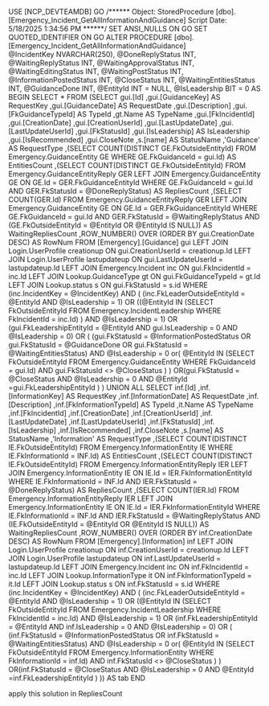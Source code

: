 USE [NCP_DEVTEAMDB]
GO
/****** Object:  StoredProcedure [dbo].[Emergency_Incident_GetAllInformationAndGuidance]    Script Date: 5/18/2025 1:34:56 PM ******/
SET ANSI_NULLS ON
GO
SET QUOTED_IDENTIFIER ON
GO
 ALTER              PROCEDURE [dbo].[Emergency_Incident_GetAllInformationAndGuidance]   
@IncidentKey NVARCHAR(250),
@DoneReplyStatus INT,
@WaitingReplyStatus INT,
@WaitingApprovalStatus INT,
@WaitingEditingStatus INT,
@WaitingPostStatus INT,
@InformationPostedStatus INT,
@CloseStatus INT,
@WaitingEntitiesStatus INT,
@GuidanceDone INT,
@EntityId INT = NULL,
@IsLeadership BIT = 0
AS
BEGIN
SELECT
	*
FROM (SELECT
		gui.[Id]
	   ,gui.[GuidanceKey] AS RequestKey
	   ,gui.[GuidanceDate] AS RequestDate
	   ,gui.[Description]
	   ,gui.[FkGuidanceTypeId] AS TypeId
	   ,gt.Name AS TypeName
	   ,gui.[FkIncidentId]
	   ,gui.[CreationDate]
	   ,gui.[CreationUserId]
	   ,gui.[LastUpdateDate]
	   ,gui.[LastUpdateUserId]
	   ,gui.[FkStatusId]
	   ,gui.[IsLeadership] AS IsLeadership
	   ,gui.[IsRecommended]
	   ,gui.CloseNote
	   ,s.[name] AS StatusName
	   ,'Guidance' AS RequestType
	   ,(SELECT
				COUNT(DISTINCT GE.FkOutsideEntityId)
			FROM Emergency.GuidanceEntity GE
			WHERE GE.FkGuidanceId = gui.Id)
		AS EntitiesCount
	   ,(SELECT
				COUNT(DISTINCT GE.FkOutsideEntityId)
			FROM Emergency.GuidanceEntityReply GER
			LEFT JOIN Emergency.GuidanceEntity GE
				ON GE.Id = GER.FkGuidanceEntityId
			WHERE GE.FkGuidanceId = gui.Id
			AND GER.FkStatusId = @DoneReplyStatus)
		AS RepliesCount
	   ,(SELECT
				COUNT(GER.Id)
			FROM Emergency.GuidanceEntityReply GER
			LEFT JOIN Emergency.GuidanceEntity GE
				ON GE.Id = GER.FkGuidanceEntityId
			WHERE GE.FkGuidanceId = gui.Id
			AND GER.FkStatusId = @WaitingReplyStatus
			AND (GE.FkOutsideEntityId = @EntityId
			OR @EntityId IS NULL))
		AS WaitingRepliesCount
	   ,ROW_NUMBER() OVER (ORDER BY gui.CreationDate DESC) AS RowNum
	FROM [Emergency].[Guidance] gui
	LEFT JOIN Login.UserProfile creationup
		ON gui.CreationUserId = creationup.Id
	LEFT JOIN Login.UserProfile lastupdateup
		ON gui.LastUpdateUserId = lastupdateup.Id
	LEFT JOIN Emergency.Incident inc
		ON gui.FkIncidentId = inc.Id
	LEFT JOIN Lookup.GuidanceType gt
		ON gui.FkGuidanceTypeId = gt.Id
	LEFT JOIN Lookup.status s
		ON gui.FkStatusId = s.id
	WHERE (inc.IncidentKey = @IncidentKey)
	AND (
	(inc.FkLeaderOutsideEntityId = @EntityId AND @IsLeadership = 1)
	OR ((@EntityId IN (SELECT
			FkOutsideEntityId
		FROM Emergency.IncidentLeadership
		WHERE FkIncidentId = inc.Id)
	)
	AND @IsLeadership = 1)
	OR (gui.FkLeadershipEntityId = @EntityId
	AND gui.IsLeadership = 0
	AND @IsLeadership = 0)
	OR (
	(gui.FkStatusId = @InformationPostedStatus OR gui.FkStatusId = @GuidanceDone OR gui.FkStatusId = @WaitingEntitiesStatus)
	AND @IsLeadership = 0
	or( @EntityId IN (SELECT
			FkOutsideEntityId
		FROM Emergency.GuidanceEntity
		WHERE FkGuidanceId = gui.Id)
	AND gui.FkStatusId <> @CloseStatus
	)
	)
	OR(gui.FkStatusId = @CloseStatus
	AND @IsLeadership = 0 
	AND @EntityId =gui.FkLeadershipEntityId
	)
	)
	UNION ALL
	SELECT
		inf.[Id]
	   ,inf.[InformationKey] AS RequestKey
	   ,inf.[InformationDate] AS RequestDate
	   ,inf.[Description]
	   ,inf.[FkInformationTypeId] AS TypeId
	   ,it.Name AS TypeName
	   ,inf.[FkIncidentId]
	   ,inf.[CreationDate]
	   ,inf.[CreationUserId]
	   ,inf.[LastUpdateDate]
	   ,inf.[LastUpdateUserId]
	   ,inf.[FkStatusId]
	   ,inf.[IsLeadership]
	   ,inf.[IsRecommended]
	   ,inf.CloseNote
	   ,s.[name] AS StatusName
	   ,'Information' AS RequestType
	   ,(SELECT
				COUNT(DISTINCT IE.FkOutsideEntityId)
			FROM Emergency.InformationEntity IE
			WHERE IE.FkInformationId = INF.Id)
		AS EntitiesCount
	   ,(SELECT
				COUNT(DISTINCT IE.FkOutsideEntityId)
			FROM Emergency.InformationEntityReply IER
			LEFT JOIN Emergency.InformationEntity IE
				ON IE.Id = IER.FkInformationEntityId
			WHERE IE.FkInformationId = INF.Id
			AND IER.FkStatusId = @DoneReplyStatus)
		AS RepliesCount
	   ,(SELECT
				COUNT(IER.Id)
			FROM Emergency.InformationEntityReply IER
			LEFT JOIN Emergency.InformationEntity IE
				ON IE.Id = IER.FkInformationEntityId
			WHERE IE.FkInformationId = INF.Id
			AND IER.FkStatusId = @WaitingReplyStatus
			AND (IE.FkOutsideEntityId = @EntityId
			OR @EntityId IS NULL))
		AS WaitingRepliesCount
	   ,ROW_NUMBER() OVER (ORDER BY inf.CreationDate DESC) AS RowNum
	FROM [Emergency].[Information] inf
	LEFT JOIN Login.UserProfile creationup
		ON inf.CreationUserId = creationup.Id
	LEFT JOIN Login.UserProfile lastupdateup
		ON inf.LastUpdateUserId = lastupdateup.Id
	LEFT JOIN Emergency.Incident inc
		ON inf.FkIncidentId = inc.Id
	LEFT JOIN Lookup.InformationType it
		ON inf.FkInformationTypeId = it.Id
	LEFT JOIN Lookup.status s
		ON inf.FkStatusId = s.id
	WHERE (inc.IncidentKey = @IncidentKey)
	AND (
	(inc.FkLeaderOutsideEntityId = @EntityId AND @IsLeadership = 1)
	OR (@EntityId IN (SELECT
			FkOutsideEntityId
		FROM Emergency.IncidentLeadership
		WHERE FkIncidentId = inc.Id)
	AND @IsLeadership = 1)
	OR (inf.FkLeadershipEntityId = @EntityId
	AND inf.IsLeadership = 0
	AND @IsLeadership = 0)
	OR (
	(inf.FkStatusId = @InformationPostedStatus OR inf.FkStatusId = @WaitingEntitiesStatus)
	AND @IsLeadership = 0
	or( @EntityId IN (SELECT
			FkOutsideEntityId
		FROM Emergency.InformationEntity
		WHERE FkInformationId = inf.Id)
	AND inf.FkStatusId <> @CloseStatus
	)
	)
	OR(inf.FkStatusId = @CloseStatus
	AND @IsLeadership = 0 
	AND @EntityId =inf.FkLeadershipEntityId
	)
	)) AS tab
END

apply this solution in RepliesCount
